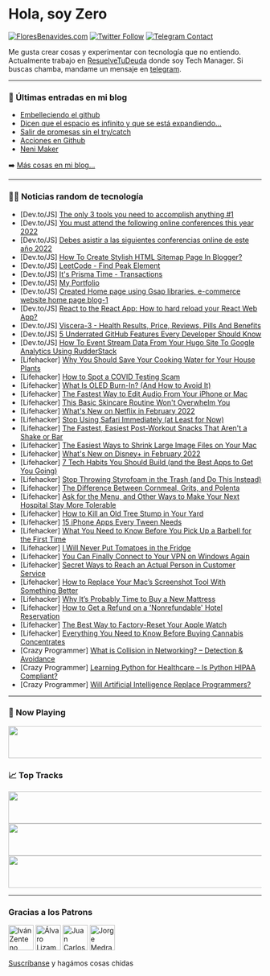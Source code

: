# Hola, soy Zero

[![FloresBenavides.com](https://img.shields.io/website?down_message=oops&label=MiBlog&style=for-the-badge&up_message=online&url=https%3A%2F%2Ffloresbenavides.com)](https://floresbenavides.com) [![Twitter Follow](https://img.shields.io/twitter/follow/ZeroDragon?color=%231DA1F2&label=Follow&logo=twitter&logoColor=ffffff&style=for-the-badge)](https://twitter.com/zerodragon) [![Telegram Contact](https://img.shields.io/badge/escr%C3%ADbeme-ZeroDragon-%2326A5E4?style=for-the-badge&logo=telegram)](https://t.me/zerodragon)

Me gusta crear cosas y experimentar con tecnología que no entiendo.
Actualmente trabajo en [ResuelveTuDeuda](http://github.com/resuelve) donde soy Tech Manager.
Si buscas chamba, mandame un mensaje en [telegram](https://t.me/zerodragon).

---

### 📕 Últimas entradas en mi blog
<!-- BLOG-POST-LIST:START -->
- [Embelleciendo el github](https://floresbenavides.com/embelleciendo-el-github/)
- [Dicen que el espacio es infinito y que se está expandiendo…](https://floresbenavides.com/dicen-que-el-espacio-es-infinito-y-que-se-esta-expandiendo/)
- [Salir de promesas sin el try/catch](https://floresbenavides.com/salir-de-promesas-sin-el-try-catch/)
- [Acciones en Github](https://floresbenavides.com/acciones-en-github/)
- [Neni Maker](https://floresbenavides.com/neni-maker/)
<!-- BLOG-POST-LIST:END -->

➡️ [Más cosas en mi blog...](https://floresbenavides.com)

---

### 👨‍💻 Noticias random de tecnología
<!-- TECH-POSTS:START -->
- [Dev.to/JS] [The only 3 tools you need to accomplish anything #1](https://dev.to/adrianghub/100-days-of-coding-scrum-holacracy-1-m5l)
- [Dev.to/JS] [You must attend the following online conferences this year 2022](https://dev.to/codbugs/you-must-attend-the-following-online-conferences-this-year-2022-2ga2)
- [Dev.to/JS] [Debes asistir a las siguientes conferencias online de este año 2022](https://dev.to/codbugs/debes-asistir-a-las-siguientes-conferencias-online-de-este-ano-2022-5bgh)
- [Dev.to/JS] [How To Create Stylish HTML Sitemap Page In Blogger?](https://dev.to/imamuddinwp/how-to-create-stylish-html-sitemap-page-in-blogger-2h21)
- [Dev.to/JS] [LeetCode - Find Peak Element](https://dev.to/_alkesh26/leetcode-find-peak-element-n2d)
- [Dev.to/JS] [It&#39;s Prisma Time - Transactions](https://dev.to/this-is-learning/its-prisma-time-transactions-ji5)
- [Dev.to/JS] [My Portfolio](https://dev.to/mishabka/my-portfolio-2d2b)
- [Dev.to/JS] [Created Home page using Gsap 
libraries. e-commerce website home page blog-1](https://dev.to/riyas07/created-home-page-using-gsap-libraries-e-commerce-website-home-page-blog-1-88f)
- [Dev.to/JS] [React to the React App: How to hard reload your React Web App?](https://dev.to/alichherawalla/react-to-the-react-app-how-to-hard-reload-your-react-web-app-3god)
- [Dev.to/JS] [Viscera-3 - Health Results, Price, Reviews, Pills And Benefits](https://dev.to/viscera3info/viscera-3-health-results-price-reviews-pills-and-benefits-52l)
- [Dev.to/JS] [5 Underrated GitHub Features Every Developer Should Know](https://dev.to/thenomadevel/5-underrated-github-features-every-developer-should-know-3ghn)
- [Dev.to/JS] [How To Event Stream Data From Your Hugo Site To Google Analytics Using RudderStack](https://dev.to/rudderstack/how-to-event-stream-data-from-your-hugo-site-to-google-analytics-using-rudderstack-4glk)
- [Lifehacker] [Why You Should Save Your Cooking Water for Your House Plants](https://lifehacker.com/why-you-should-save-your-cooking-water-for-your-house-p-1848385645)
- [Lifehacker] [How to Spot a COVID Testing Scam](https://lifehacker.com/how-to-spot-a-covid-testing-scam-1848385940)
- [Lifehacker] [What Is OLED Burn-In? &lpar;And How to Avoid It&rpar;](https://lifehacker.com/what-is-oled-burn-in-and-how-to-avoid-it-1848385970)
- [Lifehacker] [The Fastest Way to Edit Audio From Your iPhone or Mac](https://lifehacker.com/the-fastest-way-to-edit-audio-from-your-iphone-or-mac-1848371290)
- [Lifehacker] [This Basic Skincare Routine Won&#39;t Overwhelm You](https://lifehacker.com/this-basic-skincare-routine-wont-overwhelm-you-1848379071)
- [Lifehacker] [What&#39;s New on Netflix in February 2022](https://lifehacker.com/whats-new-on-netflix-in-february-2022-1848384998)
- [Lifehacker] [Stop Using Safari Immediately &lpar;at Least for Now&rpar;](https://lifehacker.com/stop-using-safari-immediately-at-least-for-now-1848384461)
- [Lifehacker] [The Fastest, Easiest Post-Workout Snacks That Aren&#39;t a Shake or Bar](https://lifehacker.com/the-fastest-easiest-post-workout-snacks-that-arent-a-s-1848383038)
- [Lifehacker] [The Easiest Ways to Shrink Large Image Files on Your Mac](https://lifehacker.com/the-easiest-ways-to-shrink-large-image-files-on-your-ma-1848371076)
- [Lifehacker] [What&#39;s New on Disney+ in February 2022](https://lifehacker.com/whats-new-on-disney-in-february-2022-1848383916)
- [Lifehacker] [7 Tech Habits You Should Build &lpar;and the Best Apps to Get You Going&rpar;](https://lifehacker.com/7-tech-habits-you-should-build-and-the-best-apps-to-ge-1848382502)
- [Lifehacker] [Stop Throwing Styrofoam in the Trash &lpar;and Do This Instead&rpar;](https://lifehacker.com/stop-throwing-styrofoam-in-the-trash-and-do-this-inste-1848381565)
- [Lifehacker] [The Difference Between Cornmeal, Grits, and Polenta](https://lifehacker.com/the-difference-between-cornmeal-grits-and-polenta-1848379579)
- [Lifehacker] [Ask for the Menu, and Other Ways to Make Your Next Hospital Stay More Tolerable](https://lifehacker.com/ask-for-the-menu-and-other-ways-to-make-your-next-hosp-1848375888)
- [Lifehacker] [How to Kill an Old Tree Stump in Your Yard](https://lifehacker.com/how-to-kill-an-old-tree-stump-in-your-yard-1848379937)
- [Lifehacker] [15 iPhone Apps Every Tween Needs](https://lifehacker.com/15-iphone-apps-every-tween-needs-1848379703)
- [Lifehacker] [What You Need to Know Before You Pick Up a Barbell for the First Time](https://lifehacker.com/what-you-need-to-know-before-you-pick-up-a-barbell-for-1848377867)
- [Lifehacker] [I Will Never Put Tomatoes in the Fridge](https://lifehacker.com/i-will-never-put-tomatoes-in-the-fridge-1848377806)
- [Lifehacker] [You Can Finally Connect to Your VPN on Windows Again](https://lifehacker.com/you-can-finally-connect-to-your-vpn-on-windows-again-1848376492)
- [Lifehacker] [Secret Ways to Reach an Actual Person in Customer Service](https://lifehacker.com/secret-ways-to-reach-an-actual-person-in-customer-servi-1848377153)
- [Lifehacker] [How to Replace Your Mac’s Screenshot Tool With Something Better](https://lifehacker.com/how-to-replace-your-mac-s-screenshot-tool-with-somethin-1848370944)
- [Lifehacker] [Why It’s Probably Time to Buy a New Mattress](https://lifehacker.com/why-it-s-probably-time-to-buy-a-new-mattress-1848371505)
- [Lifehacker] [How to Get a Refund on a &#39;Nonrefundable&#39; Hotel Reservation](https://lifehacker.com/how-to-get-a-refund-on-a-nonrefundable-hotel-reservatio-1848372634)
- [Lifehacker] [The Best Way to Factory-Reset Your Apple Watch](https://lifehacker.com/the-best-way-to-factory-reset-your-apple-watch-1848371122)
- [Lifehacker] [Everything You Need to Know Before Buying Cannabis Concentrates](https://lifehacker.com/everything-you-need-to-know-before-buying-cannabis-conc-1848377146)
- [Crazy Programmer] [What is Collision in Networking? – Detection &amp; Avoidance](https://www.thecrazyprogrammer.com/2022/01/collision-in-networking.html)
- [Crazy Programmer] [Learning Python for Healthcare – Is Python HIPAA Compliant?](https://www.thecrazyprogrammer.com/2022/01/learning-python-for-healthcare.html)
- [Crazy Programmer] [Will Artificial Intelligence Replace Programmers?](https://www.thecrazyprogrammer.com/2022/01/will-artificial-intelligence-replace-programmers.html)<!-- TECH-POSTS:END -->

---

### 🎵 Now Playing
<a href="https://spotify-now-playing-dun.vercel.app/now-playing?open"><img src="https://spotify-now-playing-dun.vercel.app/now-playing" width="540" height="64"></a>

### 📈 Top Tracks
<a href="https://spotify-now-playing-dun.vercel.app/top-tracks?i=1&open"><img src="https://spotify-now-playing-dun.vercel.app/top-tracks?i=1" width="540" height="64"></a>
<a href="https://spotify-now-playing-dun.vercel.app/top-tracks?i=2&open"><img src="https://spotify-now-playing-dun.vercel.app/top-tracks?i=2" width="540" height="64"></a>
<a href="https://spotify-now-playing-dun.vercel.app/top-tracks?i=3&open"><img src="https://spotify-now-playing-dun.vercel.app/top-tracks?i=3" width="540" height="64"></a>

---

### Gracias a los Patrons
[<img src="https://avatars.githubusercontent.com/u/243380?v=4" alt="Iván Zenteno" width="50px">](https://github.com/k001) [<img src="https://avatars.githubusercontent.com/u/19955639?v=4" alt="Álvaro Lizama" width="50px">](https://github.com/alvarolizama) [<img src="https://avatars.githubusercontent.com/u/2718753?v=4" alt="Juan Carlos Ruiz" width="50px">](https://github.com/JuanCrg90) [<img src="https://avatars.githubusercontent.com/u/37025?v=4" alt="Jorge Medrano" width="50px">](https://github.com/h1pp1e) 

[Suscríbanse](https://www.patreon.com/zerodragon) y hagámos cosas chidas
